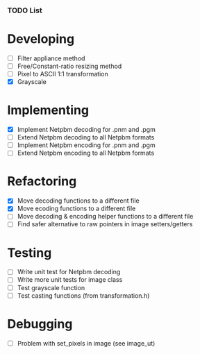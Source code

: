 ### TODO List

# Developing
- [ ] Filter appliance method
- [ ] Free/Constant-ratio resizing method
- [ ] Pixel to ASCII 1:1 transformation
- [x] Grayscale

# Implementing
- [x] Implement Netpbm decoding for .pnm and .pgm
- [ ] Extend Netpbm decoding to all Netpbm formats
- [ ] Implement Netpbm encoding for .pnm and .pgm
- [ ] Extend Netpbm encoding to all Netpbm formats

# Refactoring
- [x] Move decoding functions to a different file
- [x] Move ecoding functions to a different file
- [ ] Move decoding & encoding helper functions to a different file
- [ ] Find safer alternative to raw pointers in image setters/getters

# Testing
- [ ] Write unit test for Netpbm decoding
- [ ] Write more unit tests for image class
- [ ] Test grayscale function
- [ ] Test casting functions (from transformation.h)

# Debugging
- [ ] Problem with set_pixels in image (see image_ut)
